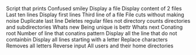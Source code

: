 Script that prints
Confused smiley
Display a file
Display content of 2 files
Last ten lines
Display first lines
Third line of a file
File cuts without making noise
Duplicate last line
Deletes regular files not directory
counts directories and subdirectories
Whats new
Being unique is bettr
Whats next
Conating root
Number of line that conatins pattern
Display all the line that do not containbin
Display all lines starting with a letter
Replace characters
Removes all letters
Reverse input
All users and their home directories
